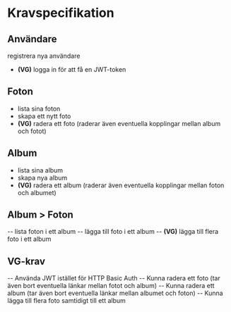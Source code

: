 # Kravspecifikation
## Användare
registrera nya användare
- **(VG)** logga in för att få en JWT-token

## Foton
- lista sina foton
- skapa ett nytt foto
- **(VG)** radera ett foto (raderar även eventuella kopplingar mellan album och fotot)

## Album
- lista sina album
- skapa nya album
- **(VG)** radera ett album (raderar även eventuella kopplingar mellan foton och albumet)

## Album > Foton
-- lista foton i ett album
-- lägga till foto i ett album
-- **(VG)** lägga till flera foto i ett album


## VG-krav
-- Använda JWT istället för HTTP Basic Auth
-- Kunna radera ett foto (tar även bort eventuella länkar mellan fotot och album)
-- Kunna radera ett album (tar även bort eventuella länkar mellan albumet och foton)
-- Kunna lägga till flera foto samtidigt till ett album